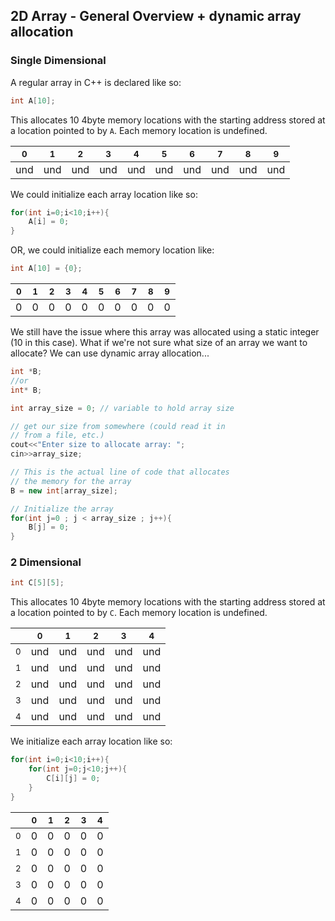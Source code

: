 ## 2D Array - General Overview + dynamic array allocation

### Single Dimensional

A regular array in C++ is declared like so:

```cpp
int A[10];
```

This allocates 10 4byte memory locations with the starting address stored at a location pointed to by `A`. Each memory location is undefined. 

|<sub>0</sub>|<sub>1</sub>|<sub>2</sub>|<sub>3</sub>|<sub>4</sub>|<sub>5</sub>|<sub>6</sub>|<sub>7</sub>|<sub>8</sub>|<sub>9</sub>|
|:----------:|:----------:|:----------:|:----------:|:----------:|:----------:|:----------:|:----------:|:----------:|:----------:| 
| und  | und   | und   |  und  | und   |  und  | und   | und   |  und  | und   |

We could initialize each array location like so:

```cpp
for(int i=0;i<10;i++){
    A[i] = 0;
}
```

OR, we could initialize each memory location like:

```cpp
int A[10] = {0};
```
|<sub>0</sub>|<sub>1</sub>|<sub>2</sub>|<sub>3</sub>|<sub>4</sub>|<sub>5</sub>|<sub>6</sub>|<sub>7</sub>|<sub>8</sub>|<sub>9</sub>|
|:----------:|:----------:|:----------:|:----------:|:----------:|:----------:|:----------:|:----------:|:----------:|:----------:| 
| 0  | 0   | 0   |  0  | 0   |  0  | 0   | 0   |  0  | 0   |


We still have the issue where this array was allocated using a static integer (10 in this case). What if we're not sure what size of an array we want to allocate? We can use dynamic array allocation...

```cpp
int *B;
//or
int* B;

int array_size = 0; // variable to hold array size

// get our size from somewhere (could read it in
// from a file, etc.)
cout<<"Enter size to allocate array: ";
cin>>array_size;

// This is the actual line of code that allocates
// the memory for the array
B = new int[array_size];

// Initialize the array
for(int j=0 ; j < array_size ; j++){
    B[j] = 0;
}
```

### 2 Dimensional

```cpp
int C[5][5];
```

This allocates 10 4byte memory locations with the starting address stored at a location pointed to by `C`. Each memory location is undefined. 

|            |<sub>0</sub>|<sub>1</sub>|<sub>2</sub>|<sub>3</sub>|<sub>4</sub>|
|:----------:|:----------:|:----------:|:----------:|:----------:|:----------:| 
|<sub>0</sub>| und  | und   | und   |  und  | und   |
|<sub>1</sub>| und   | und   |  und  | und   | und   |
|<sub>2</sub>| und   | und   |  und  | und   | und   |
|<sub>3</sub>| und   | und   |  und  | und   | und   |
|<sub>4</sub>| und   | und   |  und  | und   | und   |

We initialize each array location like so:

```cpp
for(int i=0;i<10;i++){
    for(int j=0;j<10;j++){
        C[i][j] = 0;
    }
}
```
|            |<sub>0</sub>|<sub>1</sub>|<sub>2</sub>|<sub>3</sub>|<sub>4</sub>|
|:----------:|:----------:|:----------:|:----------:|:----------:|:----------:| 
|<sub>0</sub>| 0  | 0   | 0   |  0  | 0   |
|<sub>1</sub>| 0   | 0   |  0  | 0   | 0   |
|<sub>2</sub>| 0   | 0   |  0  | 0   | 0   |
|<sub>3</sub>| 0   | 0   |  0  | 0   | 0   |
|<sub>4</sub>| 0   | 0   |  0  | 0   | 0   |
